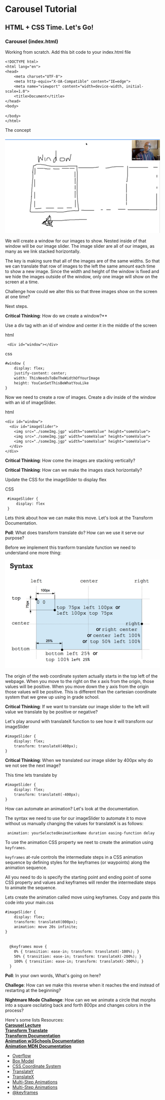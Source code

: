 Carousel Tutorial
=================

## HTML + CSS Time. Let's Go!


### Carousel (index.html)
Working from scratch. Add this bit code to your index.html file

```
<!DOCTYPE html>
<html lang="en">
<head>
    <meta charset="UTF-8">
    <meta http-equiv="X-UA-Compatible" content="IE=edge">
    <meta name="viewport" content="width=device-width, initial-scale=1.0">
    <title>Document</title>
</head>
<body>

</body>
</html>
```
The concept

<img src="../day-2/images/carouselHeuristic.png">

We will create a window for our images to show. Nested inside of that window will be our image slider. The image slider are  all of our images, as many as we link stacked horizontally. 

The key is making sure that all of the images are of the same widths. So that we can translate that row of images to the left the same amount each time to show a new image. Since the width and height of the window is fixed and we hide the images outside of the window, only one image will show on the screen at a time.

Challenge how could we alter this so that three images show on the screen at one time? 

Next steps.

**Critical Thinking**: How do we create a window?**

Use a div tag with an id of window and center it in the middle of the screen

html
```
 <div id="window"></div>
```

css
```
#window {
    display: flex;
    justify-content: center;
    width: ThisNeedsToBeTheWidthOfYourImage
    height: YouCanSetThisBeWhatYouLike
}
```

Now we need to create a row of images. Create a div inside of the window with an id of imageSlider.

html
```
<div id="window">
  <div id="imageSlider">
    <img src="./someImg.jgp" width="someValue" height="someValue">
    <img src="./someImg.jgp" width="someValue" height="someValue">
    <img src="./someImg.jgp" width="someValue" height="someValue">
  </div>
</div>
```

**Critical Thinking**: How come the images are stacking vertically?

**Critical Thinking**: How can we make the images stack horizontally?

Update the CSS for the imageSlider to display flex

CSS
```
 #imageSlider {
     display: flex
 }
```

Lets think about how we can make this move. Let's look at the Transform Documentation.

**Poll**: What does transform translate do? How can we use it serve our purpose?

Before we implement this tranform translate function we need to understand one more thing:

<img src="../day-2/images/webCoordinateSystem.png">

The origin of the web coordinate system actually starts in the top left of the webpage. When you move to the right on the x axis from the origin, those values will be positive. When you move down the y axis from the origin those values will be positive. This is different than the cartesian coordinate system that we grew up using in grade school.

**Critical Thinking**: If we want to translate our image slider to the left will value we translate by be positive or negative?

Let's play around with translateX function to see how it will transform our imageSlider

```
#imageSlider {
    display: flex;
    transform: translateX(400px);
}
```

**Critical Thinking**: When we translated our image slider by 400px why do we not see the next image?

This time lets translate by

```
#imageSlider {
    display: flex;
    transform: translateX(-400px);
}
```

How can automate an animation? Let's look at the documentation.

The syntax we need to use for our imageSlider to automate it to move without us manually changing the values for translateX is as follows:

```
 animation: yourSelectedAnimationName duration easing-function delay 
```

To use the animation CSS property we neet to create the animation using `keyframes`.

`keyframes` at-rule controls the intermediate steps in a CSS animation sequence by defining styles for the keyframes (or waypoints) along the animation sequence.

All you need to do is specify the starting point and ending point of some CSS property and values and keyframes will render the intermediate steps to animate the sequence.

Lets create the animation called move using keyframes. Copy and paste this code into your main.css

```
#imageSlider {
    display: flex;
    transform: translateX(000px);
    animation: move 20s infinite;
}

  
  @keyframes move {
    0% { transition: ease-in; transform: translateX(-100%); }
    50% { transition: ease-in; transform: translateX(-200%); }
    100% { transition: ease-in; transform: translateX(-300%); }
  }
```

**Poll**: In your own words, What's going on here?

**Challege**: How can we make this reverse when it reaches the end instead of restarting at the beginning?


**Nightmare Mode Challenge**: How can we we animate a circle that morphs into a square oscilating back and forth 800px and changes colors in the process?




Here's some lists Resources: <br>
 **[Carousel Lecture](https://zoom.us/rec/play/vFCE-qfQ19LqQ0h2qw6AJ70gtzxENq0N9uFXwQYeugJVJ2VvwjorAUMCH2SECtdmjtmg54MF8NzNfYo7.-GP2BB1IHJrf6phN?startTime=1598309998000&_x_zm_rtaid=Q08hXwE5TVGc1X_1sm4p8A.1618853513656.35e38ddca1351b172ec2cd9b037a471d&_x_zm_rhtaid=12)** <br>
 **[Transform Translate](https://www.w3schools.com/css/css3_2dtransforms.asp)** <br>
 **[Transform Documentation](https://developer.mozilla.org/en-US/docs/Web/CSS/transform)** <br>
 **[Animation w3Schools Documentation](https://www.w3schools.com/css/css3_animations.asp)** <br>
 **[Animation MDN Documentation](https://www.w3schools.com/css/css3_animations.asp)** <br>

- [Overflow](https://developer.mozilla.org/en-US/docs/Learn/CSS/Building_blocks/Overflowing_content)
- [Box Model](https://developer.mozilla.org/en-US/docs/Learn/CSS/Building_blocks/The_box_model)
- [CSS Coordinate System](https://developer.mozilla.org/en-US/docs/Web/CSS/transform-function/translate)
- [TranslateY](https://developer.mozilla.org/en-US/docs/Web/CSS/transform-function/translateY)
- [TranslateX](https://developer.mozilla.org/en-US/docs/Web/CSS/transform-function/translateC)
- [Multi-Step Animations](https://css-tricks.com/using-multi-step-animations-transitions/)
- [Multi-Step Animations](https://developer.mozilla.org/en-US/docs/Learn/CSS/Building_blocks/Overflowing_content)
- [@keyframes](https://developer.mozilla.org/en-US/docs/Web/CSS/@keyframes)

